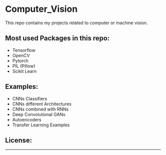# Computer_Vision
This repo contains my projects related to computer or machine vision.

## Most used Packages in this repo:
* Tensorflow
* OpenCV
* Pytorch
* PIL (Pillow)
* Scikit Learn 

## Examples:
* CNNs Classifiers
* CNNs different Architectures 
* CNNs combined with RNNs
* Deep Convolutional GANs
* Autoencoders
* Transfer Learning Examples

## License:
---

